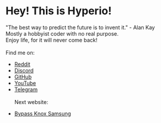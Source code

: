 # Hey! This is Hyperio!
"The best way to predict the future is to invent it." - Alan Kay <br>
Mostly a hobbyist coder with no real purpose. <br>
Enjoy life, for it will never come back! <br> <br>
Find me on: <br>
* [Reddit](https://reddit.com/u/OkBrief4523)
* [Discord](https://discord.gg/Jy6yDC2FMp)
* [GitHub](https://github.com/hyperio546)
* [YouTube](https://youtube.com/@hyperio546)
* [Telegram](https://t.me/hyperio546)
<br><br>
Next website:
- [Bypass Knox Samsung](https://hyperio546.github.io/knox-bypass-samsung)
